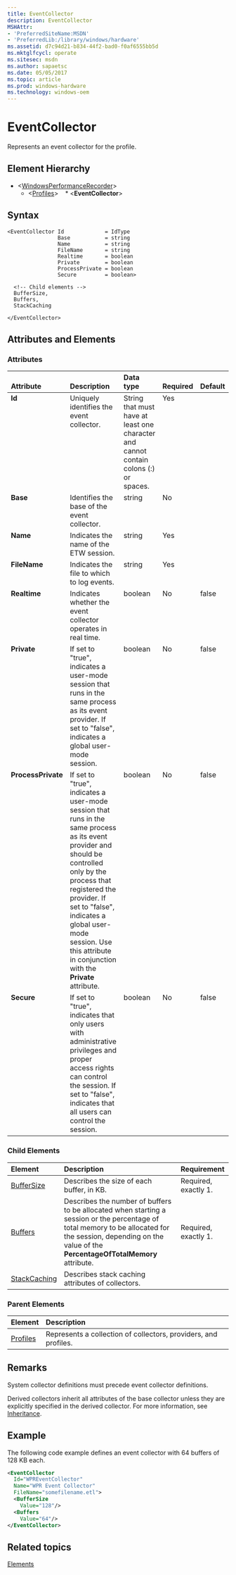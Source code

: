 ```yaml
---
title: EventCollector
description: EventCollector
MSHAttr:
- 'PreferredSiteName:MSDN'
- 'PreferredLib:/library/windows/hardware'
ms.assetid: d7c94d21-b834-44f2-bad0-f0af6555bb5d
ms.mktglfcycl: operate
ms.sitesec: msdn
ms.author: sapaetsc
ms.date: 05/05/2017
ms.topic: article
ms.prod: windows-hardware
ms.technology: windows-oem
---
```



# EventCollector

Represents an event collector for the profile.


## Element Hierarchy

* \<[WindowsPerformanceRecorder](windowsperformancerecorder.md)\>
  * \<[Profiles](profiles.md)\>
    * \<**EventCollector**\>


## Syntax

```
<EventCollector Id             = IdType
                Base           = string
                Name           = string
                FileName       = string
                Realtime       = boolean
                Private        = boolean
                ProcessPrivate = boolean
                Secure         = boolean>

  <!-- Child elements -->
  BufferSize,
  Buffers,
  StackCaching

</EventCollector>
```


## Attributes and Elements


### Attributes

<table>
<thead align="left" valign="bottom">
<tr class="header">
<th>Attribute</th>
<th>Description</th>
<th>Data type</th>
<th>Required</th>
<th>Default</th>
</tr>
</thead>
<tbody align="left" valign="top">
<tr class="odd">
<td><strong>Id</strong></td>
<td>Uniquely identifies the event collector.</td>
<td>String that must have at least one character and cannot contain colons (:) or spaces.</td>
<td>Yes</td>
<td></td>
</tr>
<tr class="even">
<td><strong>Base</strong></td>
<td>Identifies the base of the event collector.</td>
<td>string</td>
<td>No</td>
<td></td>
</tr>
<tr class="odd">
<td><strong>Name</strong></td>
<td>Indicates the name of the ETW session.</td>
<td>string</td>
<td>Yes</td>
<td></td>
</tr>
<tr class="even">
<td><strong>FileName</strong></td>
<td>Indicates the file to which to log events.</td>
<td>string</td>
<td>Yes</td>
<td></td>
</tr>
<tr class="odd">
<td><strong>Realtime</strong></td>
<td>Indicates whether the event collector operates in real time.</td>
<td>boolean</td>
<td>No</td>
<td>false</td>
</tr>
<tr class="even">
<td><strong>Private</strong></td>
<td>If set to &quot;true&quot;, indicates a user-mode session that runs in the same process as its event provider. If set to &quot;false&quot;, indicates a global user-mode session.</td>
<td>boolean</td>
<td>No</td>
<td>false</td>
</tr>
<tr class="odd">
<td><strong>ProcessPrivate</strong></td>
<td>If set to &quot;true&quot;, indicates a user-mode session that runs in the same process as its event provider and should be controlled only by the process that registered the provider. If set to &quot;false&quot;, indicates a global user-mode session. Use this attribute in conjunction with the <strong>Private</strong> attribute.</td>
<td>boolean</td>
<td>No</td>
<td>false</td>
</tr>
<tr class="even">
<td><strong>Secure</strong></td>
<td>If set to &quot;true&quot;, indicates that only users with administrative privileges and proper access rights can control the session. If set to &quot;false&quot;, indicates that all users can control the session.</td>
<td>boolean</td>
<td>No</td>
<td>false</td>
</tr>
</tbody>
</table>


### Child Elements

| Element                         | Description                                                                                                                                                                                                     | Requirement          |
| :------------------------------ | :-------------------------------------------------------------------------------------------------------------------------------------------------------------------------------------------------------------- | :------------------- |
| [BufferSize](buffersize.md)     | Describes the size of each buffer, in KB.                                                                                                                                                                       | Required, exactly 1. |
| [Buffers](buffers.md)           | Describes the number of buffers to be allocated when starting a session or the percentage of total memory to be allocated for the session, depending on the value of the **PercentageOfTotalMemory** attribute. | Required, exactly 1. |
| [StackCaching](stackcaching.md) | Describes stack caching attributes of collectors.                                                                                                                                                               |                      |


### Parent Elements

| Element                 | Description                                                     |
| :---------------------- | :-------------------------------------------------------------- |
| [Profiles](profiles.md) | Represents a collection of collectors, providers, and profiles. |


## Remarks

System collector definitions must precede event collector definitions.

Derived collectors inherit all attributes of the base collector unless they are explicitly specified in the derived collector. For more information, see [Inheritance](inheritance.md).


## Example

The following code example defines an event collector with 64 buffers of 128 KB each.

```xml
<EventCollector
  Id="WPREventCollector"
  Name="WPR Event Collector"
  FileName="somefilename.etl"> 
  <BufferSize
    Value="128"/> 
  <Buffers
    Value="64"/>
</EventCollector>
```


## Related topics

[Elements](elements.md)

